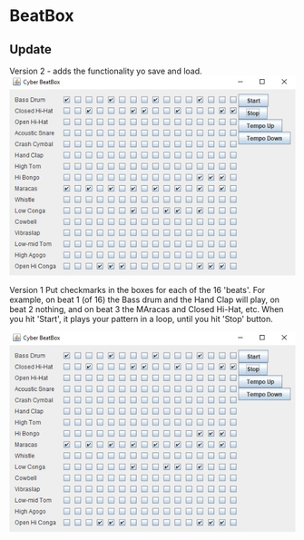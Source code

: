 # BeatBox
## Update
Version 2 - adds the functionality yo save and load.
![alt-text](https://github.com/vladpop20/BeatBox/blob/master/GiveMeABeat-v2.jpg)

Version 1 
Put checkmarks in the boxes for each of the 16 'beats'. For example, on beat 1 (of 16) the Bass drum and the Hand Clap will play, 
on beat 2 nothing, and on beat 3 the MAracas and Closed Hi-Hat, etc.
When you hit 'Start', it plays your pattern in a loop, until you hit 'Stop' button.

![alt-text](https://github.com/vladpop20/BeatBox/blob/master/GiveMeABeat.jpg)
